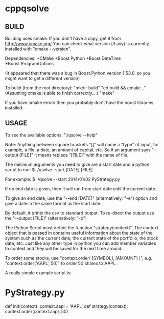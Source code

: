 cppqsolve
=========

BUILD
------
Building uses cmake.  If you don't have a copy, get it from http://www.cmake.org/
You can check what version (if any) is currently installed with "cmake --version".

Dependencies:
	+CMake
	+Boost.Python
	+Boost.DateTime
	+Boost.ProgramOptions

(It appeared that there was a bug in Boost.Python version 1.53.0, so you might
want to get a different version)

To build (from the root directory):
"mkdir build"
"cd build && cmake .."
(Assuming cmake is able to finish correctly....)
"make"

If you have cmake errors then you probably don't have the boost libraries installed.

USAGE
------
To see the available options: "./qsolve --help"

Note: Anything between square brackets "[]" will name a "type" of input, for example, a file,
a date, an amount of capital, etc.  So if an argument says "--output [FILE]" it means
replace "[FILE]" with the name of file.

The minimum arguments you need to give are a start date and a python script to run:
    $ ./qsolve -start [DATE] [FILE]

For example:
    $ ./qsolve --start 2014/01/02 PyStrategy.py

If no end date is given, then it will run from start date until the current date.

To give an end date, use the "--end [DATE]" (alternatively: "-e") option and give a date
in the same format as the start date.

By default, it prints the csv to standard output.  To re-direct the output use the
"--output [FILE]" (alternatively: "-o") 

The Python Script must define the function "strategy(context)".  The context object that
is passed in contains useful information about the state of the system such as the current
date, the current state of the portfolio, the stock data, etc.  Just like any other type
in python you can add member variables to context and they will be saved for the next time
around.

To order some stocks, use "context.order( [SYMBOL], [AMOUNT] )", e.g. "context.order('AAPL', 50)"
to order 50 shares to AAPL.

A really simple example script is:

  # PyStrategy.py
  def init(context):
        context.aapl = 'AAPL'
  def strategy(context):
        context.order(context.aapl, 50)

    